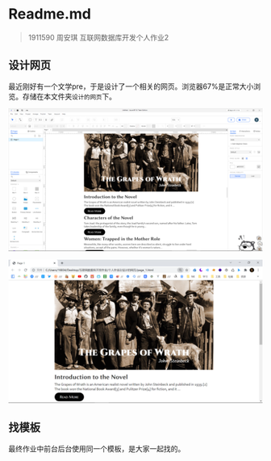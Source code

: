 # Readme.md

> 1911590 周安琪 互联网数据库开发个人作业2

## 设计网页

最近刚好有一个文学pre，于是设计了一个相关的网页。浏览器67%是正常大小浏览。存储在本文件夹`设计的网页`下。

![image-20211109001624535](image-20211109001624535.png)

![image-20211109002408574](image-20211109002408574.png)

## 找模板

最终作业中前台后台使用同一个模板，是大家一起找的。
